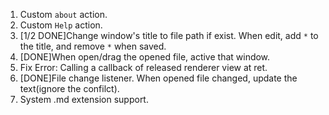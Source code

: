 1. Custom `about` action.
2. Custom `Help` action.
3. [1/2 DONE]Change window's title to file path if exist. When edit, add `*` to the title, and remove `*` when saved.
4. [DONE]When open/drag the opened file, active that window.
5. Fix Error: Calling a callback of released renderer view at ret.
6. [DONE]File change listener. When opened file changed, update the text(ignore the confilct).
7. System .md extension support.
